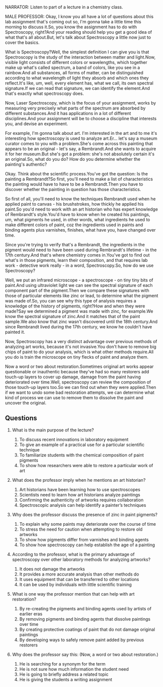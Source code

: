 NARRATOR: Listen to part of a lecture in a chemistry class.

MALE PROFESSOR: Okay, I know you all have a lot of questions about this lab assignment that's coming out so, I'm gonna take a little time this morning to discuss it.So, you know the assignment has to do with Spectroscopy, right?And your reading should help you get a good idea of what that's all about.But, let's talk about Spectroscopy a little now just to cover the basics.

What is Spectroscopy?Well, the simplest definition I can give you is that Spectroscopy is the study of the interaction between matter and light.Now, visible light consists of different colors or wavelengths, which together make up what's called spectrum, a band of colors, like you see in a rainbow.And all substances, all forms of matter, can be distinguished according to what wavelength of light they absorb and which ones they reflect.It's like, um, well, every element has, what we call, its own spectral signature.If we can read that signature, we can identify the element.And that's exactly what spectroscopy does.

Now, Laser Spectroscopy, which is the focus of your assignment, works by measuring very precisely what parts of the spectrum are absorbed by different substances.And it has applications in a lot of different disciplines.And your assignment will be to choose a discipline that interests you, and devise an experiment.

For example, I'm gonna talk about art. I'm interested in the art and to me it's interesting how spectroscopy is used to analyze art.Er... let's say a museum curator comes to you with a problem.She's come across this painting that appears to be an original - let's say, a Rembrandt.And she wants to acquire it for her museum.But she's got a problem: she's not absolutely certain it's an original.So, what do you do? How do you determine whether the painting's authentic?

Okay. Think about the scientific process.You've got the question: Is the painting a Rembrandt?So first, you'll need to make a list of characteristics the painting would have to have to be a Rembrandt.Then you have to discover whether the painting in question has those characteristics.

So first of all, you'll need to know the techniques Rembrandt used when he applied paint to canvas - his brushstrokes, how thickly he applied his paint.So you'd need to work with an art historian who has expert knowledge of Rembrandt's style.You'd have to know when he created his paintings, um, what pigments he used, in other words, what ingredients he used to make different colors of paint, coz the ingredients used in paints and binding agents plus varnishes, finishes, what have you, have changed over time.

Since you're trying to verify that's a Rembrandt, the ingredients in the pigment would need to have been used during Rembrandt's lifetime - in the 17th century.And that's where chemistry comes in.You've got to find out what's in those pigments, learn their composition, and that requires lab work - detective work really - in a word, Spectroscopy.So, how do we use Spectroscopy?

Well, we put an infrared microscope - a spectroscope - on tiny tiny bits of paint.And using ultraviolet light we can see the spectral signature of each component part of the pigment.Then we compare these signatures with those of particular elements like zinc or lead, to determine what the pigment was made of.So, you can see why this type of analysis requires a knowledge of the history of pigments, right?How and when they were made?Say we determined a pigment was made with zinc, for example.We know the spectral signature of zinc.And it matches that of the paint sample.We also know that zinc wasn't discovered until the 18th century.And since Rembrandt lived during the 17th century, we know he couldn't have painted it.

Now, Spectroscopy has a very distinct advantage over previous methods of analyzing art works, because it's not invasive.You don't have to remove big chips of paint to do your analysis, which is what other methods require.All you do is train the microscope on tiny flecks of paint and analyze them.

Now a word or two about restoration.Sometimes original art works appear questionable or inauthentic because they've had so many restorers add touch-up layers to cover up damage, damage from the paint having deteriorated over time.Well, spectroscopy can review the composition of those touch-up layers too.So we can find out when they were applied.Then if we want to undo some bad restoration attempts, we can determine what kind of process we can use to remove them to dissolve the paint and uncover the original.

## Questions
1. What is the main purpose of the lecture? 
	1. To discuss recent innovations in laboratory equipment
	1. To give an example of a practical use for a particular scientific technique
	1. To familiarize students with the chemical composition of paint pigments
	1. To show how researchers were able to restore a particular work of art

2. What does the professor imply when he mentions an art historian? 
	1. Art historians have been learning how to use spectroscopes
	1. Scientists need to learn how art historians analyze paintings
	1. Confirming the authenticity of artworks requires collaboration
	1. Spectroscopic analysis can help identify a painter’s techniques

3. Why does the professor discuss the presence of zinc in paint pigments? 
	1. To explain why some paints may deteriorate over the course of time
	1. To stress the need for caution when attempting to restore old artworks
	1. To show how pigments differ from varnishes and binding agents
	1. To show how spectroscopy can help establish the age of a painting

4. According to the professor, what is the primary advantage of spectroscopy over other laboratory methods for analyzing artworks? 
	1. It does not damage the artworks
	1. It provides a more accurate analysis than other methods do
	1. It uses equipment that can be transferred to other locations
	1. It can be used by individuals with little scientific training

5. What is one way the professor mention that can help with art restoration? 
	1. By re-creating the pigments and binding agents used by artists of earlier eras
	1. By removing pigments and binding agents that dissolve paintings over time
	1. By creating protective coatings of paint that do not damage original paintings
	1. By developing ways to safely remove paint added by previous restorers

6. Why does the professor say this: (Now, a word or two about restoration.)
	1. He is searching for a synonym for the term
	1. He is not sure how much information the student need
	1. He is going to briefly address a related topic
	1. He is giving the students a writing assignment

